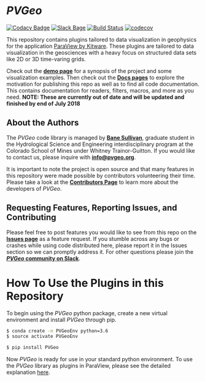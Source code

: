 # *PVGeo*

[![Codacy Badge](https://api.codacy.com/project/badge/Grade/4b9e8d0ef37a4f70a2d02c0d53ed096f)](https://www.codacy.com/app/banesullivan/PVGeo?utm_source=github.com&amp;utm_medium=referral&amp;utm_content=OpenGeoVis/PVGeo&amp;utm_campaign=Badge_Grade) [![Slack Bage](http://slack.pvgeo.org/badge.svg)](http://slack.pvgeo.org) [![Build Status](https://travis-ci.org/OpenGeoVis/PVGeo.svg?branch=master)](https://travis-ci.org/OpenGeoVis/PVGeo) [![codecov](https://codecov.io/gh/OpenGeoVis/PVGeo/branch/master/graph/badge.svg)](https://codecov.io/gh/OpenGeoVis/PVGeo/branch/master)

This repository contains plugins tailored to data visualization in geophysics for the application [ParaView by Kitware](https://www.paraview.org). These plugins are tailored to data visualization in the geosciences with a heavy focus on structured data sets like 2D or 3D time-varing grids.

Check out the [**demo page**](http://demo.pvgeo.org/) for a synopsis of the project and some visualization examples. Then check out the [**Docs pages**](http://pvgeo.org/) to explore the motivation for publishing this repo as well as to find all code documentation. This contains documentation for readers, filters, macros, and more as you need. **NOTE: These are currently out of date and will be updated and finished by end of July 2018**

## About the Authors
The *PVGeo* code library is managed by [**Bane Sullivan**](http://banesullivan.com), graduate student in the Hydrological Science and Engineering interdisciplinary program at the Colorado School of Mines under Whitney Trainor-Guitton. If you would like to contact us, please inquire with [**info@pvgeo.org**](mailto:info@pvgeo.org).

It is important to note the project is open source and that many features in this repository were made possible by contributors volunteering their time. Please take a look at the [**Contributors Page**](https://github.com/OpenGeoVis/PVGeo/graphs/contributors) to learn more about the developers of *PVGeo*.


## Requesting Features, Reporting Issues, and Contributing
Please feel free to post features you would like to see from this repo on the [**Issues page**](https://github.com/OpenGeoVis/PVGeo/issues) as a feature request. If you stumble across any bugs or crashes while using code distributed here, please report it in the Issues section so we can promptly address it. For other questions please join the [***PVGeo* community on Slack**](http://slack.pvgeo.org).


# How To Use the Plugins in this Repository
To begin using the *PVGeo* python package, create a new virtual environment and install *PVGeo* through pip.

```bash
$ conda create -n PVGeoEnv python=3.6
$ source activate PVGeoEnv

$ pip install PVGeo
```

Now *PVGeo* is ready for use in your standard python environment. To use the *PVGeo* library as plugins in ParaView, please see the detailed explanation [here](http://pvgeo.org/overview/getting-started/).
